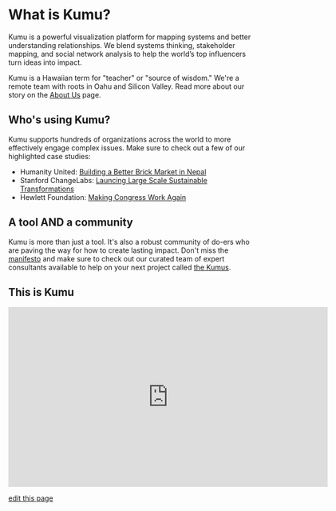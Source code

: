 # What is Kumu?

Kumu is a powerful visualization platform for mapping systems and better understanding relationships. We blend systems thinking, stakeholder mapping, and social network analysis to help the world’s top influencers turn ideas into impact.

Kumu is a Hawaiian term for "teacher" or "source of wisdom." We're a remote team with roots in Oahu and Silicon Valley. Read more about our story on the [About Us](https://kumu.io/about) page.

## Who's using Kumu?
Kumu supports hundreds of organizations across the world to more effectively engage complex issues. Make sure to check out a few of our highlighted case studies:

* Humanity United: [Building a Better Brick Market in Nepal](https://kumu.io/stories/humanity-united-building-a-better-brick-market-in-nepal)
* Stanford ChangeLabs: [Launcing Large Scale Sustainable Transformations](https://kumu.io/stories/stanford-changelabs-launching-large-scale-sustainable-transformations)
* Hewlett Foundation: [Making Congress Work Again](https://kumu.io/stories/hewlett-foundation-making-congress-work-again)

## A tool AND a community
Kumu is more than just a tool. It's also a robust community of do-ers who are paving the way for how to create lasting impact. Don't miss the [manifesto](https://kumu.io/manifesto) and make sure to check out our curated team of expert consultants available to help on your next project called [the Kumus](https://kumu.io/community).

## This is Kumu

<iframe src="https://player.vimeo.com/video/135341213" width="640" height="360" frameborder="0" webkitallowfullscreen mozallowfullscreen allowfullscreen></iframe>


<span class="edit-link"><a href="https://github.com/kumu/docs/blob/master/about/what-is-kumu.md" target="_blank"><i class="fa fa-github"></i> edit this page</a></span>
